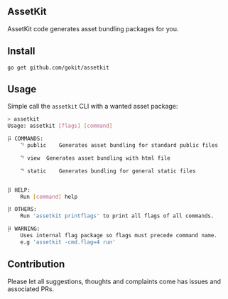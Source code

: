 AssetKit
---------

AssetKit code generates asset bundling packages for you. 


## Install

```
go get github.com/gokit/assetkit
```

## Usage

Simple call the `assetkit` CLI with a wanted asset package:

```bash
> assetkit
Usage: assetkit [flags] [command] 

⡿ COMMANDS:
	⠙ public	Generates asset bundling for standard public files

	⠙ view	Generates asset bundling with html file

	⠙ static	Generates bundling for general static files 


⡿ HELP:
	Run [command] help

⡿ OTHERS:
	Run 'assetkit printflags' to print all flags of all commands.

⡿ WARNING:
	Uses internal flag package so flags must precede command name. 
	e.g 'assetkit -cmd.flag=4 run'

```


## Contribution

Please let all suggestions, thoughts and complaints come has issues and associated PRs.
